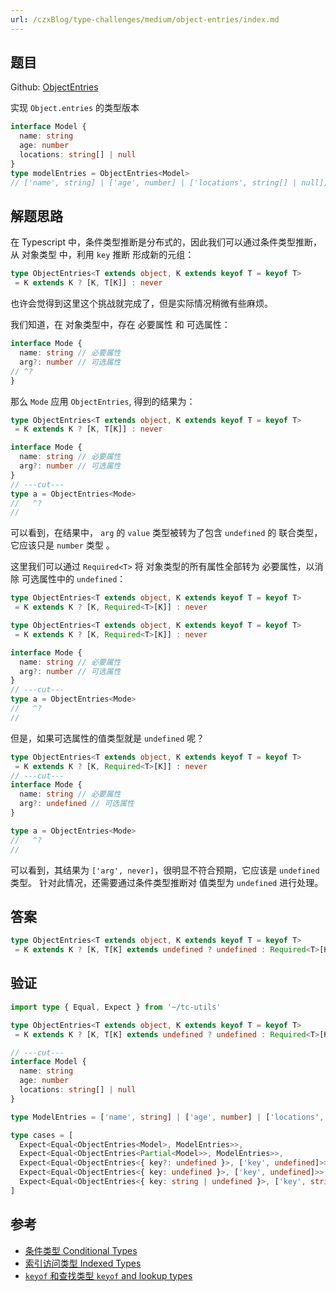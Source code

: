 ```yaml
---
url: /czxBlog/type-challenges/medium/object-entries/index.md
---
```

## 题目

Github: [ObjectEntries](https://github.com/type-challenges/type-challenges/blob/main/questions/02946-medium-objectentries/)

实现 `Object.entries` 的类型版本

```ts
interface Model {
  name: string
  age: number
  locations: string[] | null
}
type modelEntries = ObjectEntries<Model>
// ['name', string] | ['age', number] | ['locations', string[] | null];
```

## 解题思路

在 Typescript 中，条件类型推断是分布式的，因此我们可以通过条件类型推断，从 对象类型 中，利用 `key` 推断
形成新的元组：

```ts
type ObjectEntries<T extends object, K extends keyof T = keyof T>
 = K extends K ? [K, T[K]] : never
```

也许会觉得到这里这个挑战就完成了，但是实际情况稍微有些麻烦。

我们知道，在 对象类型中，存在 必要属性 和 可选属性：

```ts twoslash
interface Mode {
  name: string // 必要属性
  arg?: number // 可选属性
// ^?
}
```

那么 `Mode` 应用 `ObjectEntries`, 得到的结果为：

```ts twoslash
type ObjectEntries<T extends object, K extends keyof T = keyof T>
 = K extends K ? [K, T[K]] : never

interface Mode {
  name: string // 必要属性
  arg?: number // 可选属性
}
// ---cut---
type a = ObjectEntries<Mode>
//   ^?
//
```

可以看到，在结果中， `arg` 的 `value` 类型被转为了包含 `undefined` 的 联合类型，它应该只是 `number` 类型 。

这里我们可以通过 `Required<T>` 将 对象类型的所有属性全部转为 必要属性，以消除 可选属性中的 `undefined`：

```ts
type ObjectEntries<T extends object, K extends keyof T = keyof T>
 = K extends K ? [K, Required<T>[K]] : never
```

```ts twoslash
type ObjectEntries<T extends object, K extends keyof T = keyof T>
 = K extends K ? [K, Required<T>[K]] : never

interface Mode {
  name: string // 必要属性
  arg?: number // 可选属性
}
// ---cut---
type a = ObjectEntries<Mode>
//   ^?
//
```

但是，如果可选属性的值类型就是 `undefined` 呢？

```ts twoslash
type ObjectEntries<T extends object, K extends keyof T = keyof T>
 = K extends K ? [K, Required<T>[K]] : never
// ---cut---
interface Mode {
  name: string // 必要属性
  arg?: undefined // 可选属性
}

type a = ObjectEntries<Mode>
//   ^?
//
```

可以看到，其结果为 `['arg', never]`，很明显不符合预期，它应该是 `undefined` 类型。
针对此情况，还需要通过条件类型推断对 值类型为 `undefined` 进行处理。

## 答案

```ts
type ObjectEntries<T extends object, K extends keyof T = keyof T>
 = K extends K ? [K, T[K] extends undefined ? undefined : Required<T>[K]] : never
```

## 验证

```ts twoslash
import type { Equal, Expect } from '~/tc-utils'

type ObjectEntries<T extends object, K extends keyof T = keyof T>
 = K extends K ? [K, T[K] extends undefined ? undefined : Required<T>[K]] : never

// ---cut---
interface Model {
  name: string
  age: number
  locations: string[] | null
}

type ModelEntries = ['name', string] | ['age', number] | ['locations', string[] | null]

type cases = [
  Expect<Equal<ObjectEntries<Model>, ModelEntries>>,
  Expect<Equal<ObjectEntries<Partial<Model>>, ModelEntries>>,
  Expect<Equal<ObjectEntries<{ key?: undefined }>, ['key', undefined]>>,
  Expect<Equal<ObjectEntries<{ key: undefined }>, ['key', undefined]>>,
  Expect<Equal<ObjectEntries<{ key: string | undefined }>, ['key', string | undefined]>>,
]
```

## 参考

* [条件类型 Conditional Types](https://www.typescriptlang.org/docs/handbook/2/conditional-types.html)
* [索引访问类型 Indexed Types](https://www.typescriptlang.org/docs/handbook/2/indexed-access-types.html)
* [`keyof` 和查找类型 `keyof` and lookup types](https://www.typescriptlang.org/docs/handbook/release-notes/typescript-2-1.html#keyof-and-lookup-types)
